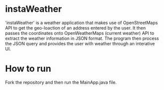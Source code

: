 # instaWeather
'instaWeather' is a weather application that makes use of OpenStreetMaps API to get the geo-loaction of an address entered by the user. 
It then passes the coordinates onto OpenWeatherMaps (current weather) API to extract the weather information in JSON format.
The program then process the JSON query and provides the user with weather through an interative UI.

# How to run
Fork the repository and then run the MainApp.java file.
